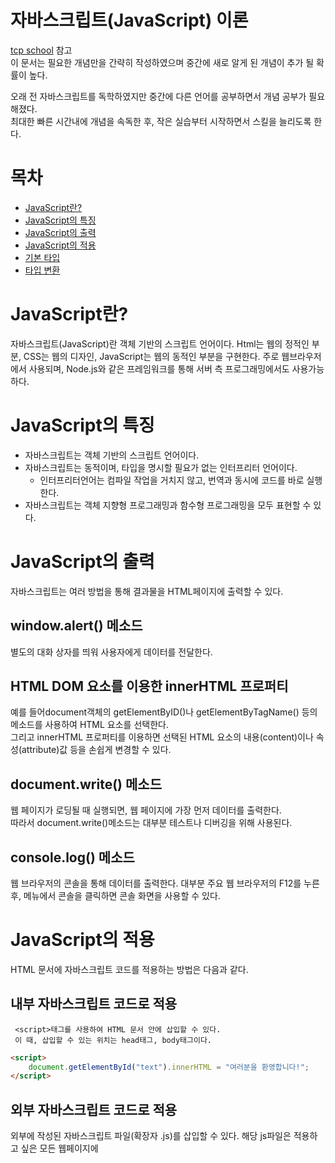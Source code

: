 # 자바스크립트(JavaScript) 이론
[tcp school](http://tcpschool.com/javascript/js_intro_basic) 참고  
이 문서는 필요한 개념만을 간략히 작성하였으며 중간에 새로 알게 된 개념이 추가 될 확률이 높다.

오래 전 자바스크립트를 독학하였지만 중간에 다른 언어를 공부하면서 개념 공부가 필요해졌다.  
최대한 빠른 시간내에 개념을 속독한 후, 작은 실습부터 시작하면서 스킬을 늘리도록 한다.  

# 목차
* [JavaScript란?](#javascript란)
* [JavaScript의 특징](#javascript의-특징)
* [JavaScript의 출력](#javascript의-출력)
* [JavaScript의 적용](#javascript의-적용)
* [기본 타입](#기본-타입)  
* [타입 변환](#타입-변환type-conversion)

# JavaScript란?
자바스크립트(JavaScript)란 객체 기반의 스크립트 언어이다.
Html는 웹의 정적인 부분, CSS는 웹의 디자인, JavaScript는 웹의 동적인 부분을 구현한다.
주로 웹브라우저에서 사용되며, Node.js와 같은 프레임워크를 통해 서버 측 프로그래밍에서도 사용가능하다.  


# JavaScript의 특징
* 자바스크립트는 객체 기반의 스크립트 언어이다.
* 자바스크립트는 동적이며, 타입을 명시할 필요가 없는 인터프리터 언어이다.
  * 인터프리터언어는 컴파일 작업을 거치지 않고, 번역과 동시에 코드를 바로 실행한다.
* 자바스크립트는 객체 지향형 프로그래밍과 함수형 프로그래밍을 모두 표현할 수 있다.


# JavaScript의 출력  
자바스크립트는 여러 방법을 통해 결과물을 HTML페이지에 출력할 수 있다.

## window.alert() 메소드
별도의 대화 상자를 띄워 사용자에게 데이터를 전달한다.
## HTML DOM 요소를 이용한 innerHTML 프로퍼티
예를 들어document객체의 getElementByID()나 getElementByTagName() 등의 메소드를 사용하여 HTML 요소를 선택한다.  
그리고 innerHTML 프로퍼티를 이용하면 선택된 HTML 요소의 내용(content)이나 속성(attribute)값 등을 손쉽게 변경할 수 있다.  
## document.write() 메소드
웹 페이지가 로딩될 때 실행되면, 웹 페이지에 가장 먼저 데이터를 출력한다.  
따라서 document.write()메소드는 대부분 테스트나 디버깅을 위해 사용된다.
## console.log() 메소드
웹 브라우저의 콘솔을 통해 데이터를 출력한다.
대부분 주요 웹 브라우저의 F12를 누른 후, 메뉴에서 콘솔을 클릭하면 콘솔 화면을 사용할 수 있다.  
  
  
# JavaScript의 적용
HTML 문서에 자바스크립트 코드를 적용하는 방법은 다음과 같다.
## 내부 자바스크립트 코드로 적용
     <script>태그를 사용하여 HTML 문서 안에 삽입할 수 있다.
     이 때, 삽입할 수 있는 위치는 head태그, body태그이다.  
``` html
<script>
    document.getElementById("text").innerHTML = "여러분을 환영합니다!";
</script>
```
## 외부 자바스크립트 코드로 적용
 외부에 작성된 자바스크립트 파일(확장자 .js)를 삽입할 수 있다.
 해당 js파일은 적용하고 싶은 모든 웹페이지에 <script>태그를 사용해 외부 자바스크립트 파일을 포함시킨다.
 ``` html
<head>
    <meta charset="UTF-8">
    <title>JavaScript Apply</title>
    <script src="/examples/media/example.js"></script>
</head>
```
 외부 js파일을 삽입하면 웹의 정적인 부분(HTML)과 웹의 동적인 부분(JavaScript)이 분리되어 코드를 각각 읽기 편해지고, 유지보수도 쉬워진다.  
 또한, 외부 js파일을 웹 브라우저가 미리 읽어올 수 있어 웹페이지의 로딩 속도가 빨라진다.
 
 
# 기본 타입  
## 숫자(number)  
다른 언어와 달리 정수와 실수를 따로 구분하지 않고, 모든 수를 하나로만 표현한다.
매우 큰 수, 매우 작은 수는 e표기법을 사용한다.  
 ``` javascript
var firstNum = 10;     // 소수점을 사용하지 않은 표현
var secondNum = 10.00; // 소수점을 사용한 표현
var thirdNum = 10e6;   // 10000000
var fourthNum = 10e-6; // 0.00001
```

## 문자열(String)  
큰따옴표("")나 작은따옴포('')로 둘러싸인 문자의 집합  
 ``` javascript
var firstStr = "이것도 문자열입니다.";      // 큰따옴표를 사용한 문자열
var secondStr = '이것도 문자열입니다.';     // 작은따옴표를 사용한 문자열
var thirdStr = "나의 이름은 '홍길동'이야."  // 작은따옴표는 큰따옴표로 둘러싸인 문자열에만 포함될 수 있음.
var fourthStr = '나의 이름은 "홍길동"이야.' // 큰따옴표는 작은따옴표로 둘러싸인 문자열에만 포함될 수 있음.
```  
이 때, 숫자와 문자열을 더할 수도 있다.  
 ``` javascript
var num = 10;
var str = "JavaScript";
document.getElementById("result").innerHTML = (num + str); // 10JavaScript
```  

## 불리언(boolean)    
참(true)과 거짓(blue)을 표현한다.  
 ``` javascript
var firstNum = 10;
var secondNum = 11;
document.getElementById("result").innerHTML = (firstNum == secondNum); //false
```  

## 심볼(symbol): ECMAScript6부터 제공      
유일하고 변경할 수 없는 타입, 객체의 프로퍼티를 위한 식별자로 사용할 수 있다.  
단, 익스플로러에서 지원하지 않는다.  
 ``` javascript
var sym = Symbol("javascript");  // symbol 타입
var symObj = Object(sym);        // object 타입
```  

## null과 undefined  
null은 object타입이며, 아직 '값'이 정해지지 않은 것을 의미한다.  
undefined는 null과 달리 '타입'이 정해지지 않은 것을 의미한다. 초기화되지 않은 변수나 존재하지 않는 값에 접근할 때 반환된다.  
 ``` javascript  
var num; //초기화되지 않았으므로 undefined값을 반환
var str = null; //object타입의 null값
typeof secondNum; //정의되지 않은 변수에 접근하면 undefined 값을 반환

null == undefined; //true
null === undefined; //false 타입을 제외하면 같은 의미지만, 타입이 다르므로 일치하지 않는다.
```  

## 객체(object)  
자바스크립트의 기본 타입은 객체이다.  
객체는 여러 프로퍼티(propert)나 메소드(method)를 묶어놓은 일종의 집합체이다.  
 ``` javascript  
var dog = { name:"해피", age:3};
document.getElemntById("result").innerHTML="강아지 이름"+dog.name+", 나이"+dog.age+"살";
```  
자세한 내용은 자바스크립트 객체에 기록해두었다.  


# 타입 변환(Type Conversion)  
자바스크립트의 변수는 타입이 정해져 있지 않으므로 같은 변수에 다른 타입의 값을 다시 대입할 수 있다.  

## 묵시적 타입 변환(implicit type conversion)  
자바스크립트는 문자열값이 올 곳에 숫자가 오더라도 알아서 숫자를 문자열로 변환한다.  
 ``` javascript  
var result = 200 + "hello"; //문자열 연결을 위해 숫자 200이 문자열로 변환됨
1-"문자열"; //Not a Number, 표현할 수 없는 값
```   
## 명시적 타입 변환(explicit type conversion)  
명시적 타입 변환을 위해 자바스크립트가 제공하는 전역 함수는 다음과 같다.  

### Number()  
숫자로 변환한다.

### String()
문자열로 변환한다.

#### 숫자를 문자열로 변환  
* toExponential()    
정수부분은 1자리, 소수 부분은 입력받은 수만큼 e표기법을 사용하여 숫자를 문자열로 변환함.  
* toFixed()  
소수 부분을 입력받은 수만큼 사용하여 숫자를 문자열로 변환함.  
* toPrecision()    
입력받은 수만큼 유효자릿수를 사용하여 숫자를 문자열로 변환함.  

#### 불리언 값을 문자열로 변환  
  * String()    
  * toString()  
#### 날짜를 문자열이나 숫자로 변환  
  * 문자열로 변환  
  앞의 String(), toString()함수를 사용한다.  
  * 숫자로 변환  
  날짜(Date)객체는 날짜를 숫자로 변환하는 다음 메소드를 별도록 제공한다.    
    * getDate(): 날짜 중 일자를 숫자로 반환함(1~31)  
    * getDay(): 날짜 중 요일을 숫자로 반환함(일요일:0 ~ 토요일:6)  
    * getFullYear(): 날짜 중 연도를 4자리 숫자로 반환함.(yyyy년)  
    * getMonth(): 날짜 중 월을 숫자로 반환함. (1월:0 ~ 12월:11)  
    * getTime(): 1970년 1월 1일부터 현재까지의 시간을 밀리초단위의 숫자로 반환함.  
    * getHours(): 시간 중 시를 숫자로 반환함(0~23)  
    * getMinutes(): 시간 중 분을 숫자로 반환함(0~59)  
    * getSeconds(): 시간 중 초를 숫자로 반환함(0~59)  
    * getMilliseconds(): 시간 중 밀리초 단위의 숫자로 반환함(0~999)  
#### 문자열을 숫자로 변환
Number 메소드를 사용한다.
  * parseInt(): 문자열을 파싱하여 특정 진법의 정수를 반환함.
  * parseFloat(): 문자열을 파싱하여 부동 소수점 수를 반환함.
### Boolean()
Number 메소드를 사용한다.  
### Object()


# 변수
변수(variable)란 데이터(data)를 저장할 수 있는 메모리 공간이다.
 ``` javascript  
var num = 10; //선언과 동시에 초기화
```
변수의 이름은 영문자(대소문자), 숫자, 언더스코어(_), 달러($)로만 구성된다.


# 연산자
## typeof 연산자
피연산자의 타입을 반환한다.  
## instanceof 연산자
객체가 특정 객체의 인스턴스인지 아닌지를 확인하고 참(true), 거짓(false)을 반환한다.
``` javascript
var str = new String("this is String");
str instanceof Object; //true
str instanceof String; //true
str instanceof Number; //false
```
## void 연산자
어떤 값이 오던지 상관없이 항상 undefined값만을 반환한다.


# 
